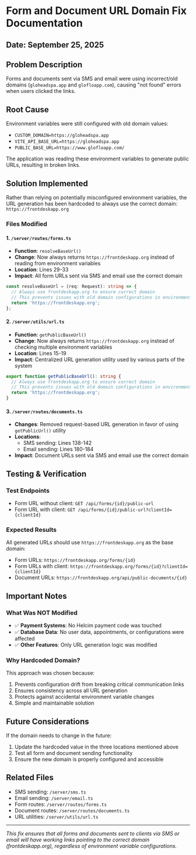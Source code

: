 # Form and Document URL Domain Fix Documentation

## Date: September 25, 2025

## Problem Description
Forms and documents sent via SMS and email were using incorrect/old domains (`gloheadspa.app` and `glofloapp.com`), causing "not found" errors when users clicked the links.

## Root Cause
Environment variables were still configured with old domain values:
- `CUSTOM_DOMAIN=https://gloheadspa.app`
- `VITE_API_BASE_URL=https://gloheadspa.app`
- `PUBLIC_BASE_URL=https://www.glofloapp.com/`

The application was reading these environment variables to generate public URLs, resulting in broken links.

## Solution Implemented
Rather than relying on potentially misconfigured environment variables, the URL generation has been hardcoded to always use the correct domain: `https://frontdeskapp.org`

### Files Modified

#### 1. `/server/routes/forms.ts`
- **Function**: `resolveBaseUrl()`
- **Change**: Now always returns `https://frontdeskapp.org` instead of reading from environment variables
- **Location**: Lines 29-33
- **Impact**: All form URLs sent via SMS and email use the correct domain

```typescript
const resolveBaseUrl = (req: Request): string => {
  // Always use frontdeskapp.org to ensure correct domain
  // This prevents issues with old domain configurations in environment variables
  return 'https://frontdeskapp.org';
};
```

#### 2. `/server/utils/url.ts`
- **Function**: `getPublicBaseUrl()`
- **Change**: Now always returns `https://frontdeskapp.org` instead of checking multiple environment variables
- **Location**: Lines 15-19
- **Impact**: Centralized URL generation utility used by various parts of the system

```typescript
export function getPublicBaseUrl(): string {
  // Always use frontdeskapp.org to ensure correct domain
  // This prevents issues with old domain configurations in environment variables
  return 'https://frontdeskapp.org';
}
```

#### 3. `/server/routes/documents.ts`
- **Changes**: Removed request-based URL generation in favor of using `getPublicUrl()` utility
- **Locations**: 
  - SMS sending: Lines 138-142
  - Email sending: Lines 180-184
- **Impact**: Document URLs sent via SMS and email use the correct domain

## Testing & Verification

### Test Endpoints
- Form URL without client: `GET /api/forms/{id}/public-url`
- Form URL with client: `GET /api/forms/{id}/public-url?clientId={clientId}`

### Expected Results
All generated URLs should use `https://frontdeskapp.org` as the base domain:
- Form URLs: `https://frontdeskapp.org/forms/{id}`
- Form URLs with client: `https://frontdeskapp.org/forms/{id}?clientId={clientId}`
- Document URLs: `https://frontdeskapp.org/api/public-documents/{id}`

## Important Notes

### What Was NOT Modified
- ✅ **Payment Systems**: No Helcim payment code was touched
- ✅ **Database Data**: No user data, appointments, or configurations were affected
- ✅ **Other Features**: Only URL generation logic was modified

### Why Hardcoded Domain?
This approach was chosen because:
1. Prevents configuration drift from breaking critical communication links
2. Ensures consistency across all URL generation
3. Protects against accidental environment variable changes
4. Simple and maintainable solution

## Future Considerations

If the domain needs to change in the future:
1. Update the hardcoded value in the three locations mentioned above
2. Test all form and document sending functionality
3. Ensure the new domain is properly configured and accessible

## Related Files
- SMS sending: `/server/sms.ts`
- Email sending: `/server/email.ts`
- Form routes: `/server/routes/forms.ts`
- Document routes: `/server/routes/documents.ts`
- URL utilities: `/server/utils/url.ts`

---

*This fix ensures that all forms and documents sent to clients via SMS or email will have working links pointing to the correct domain (frontdeskapp.org), regardless of environment variable configurations.*
